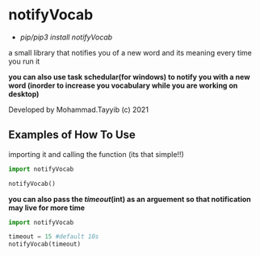 # notifyVocab

- _pip/pip3 install notifyVocab_

a small library that notifies you of a new word and its meaning every time you run it 

__you can also use task schedular(for windows) to notify you with a new word (inorder to increase you vocabulary while you are working on desktop)__

Developed by Mohammad.Tayyib (c) 2021

## Examples of How To Use

importing it and calling the function (its that simple!!)

```python
import notifyVocab

notifyVocab()

```

__you can also pass the *timeout*(int) as an arguement so that notification may live for more time__

```python
import notifyVocab

timeout = 15 #default 10s
notifyVocab(timeout)

```